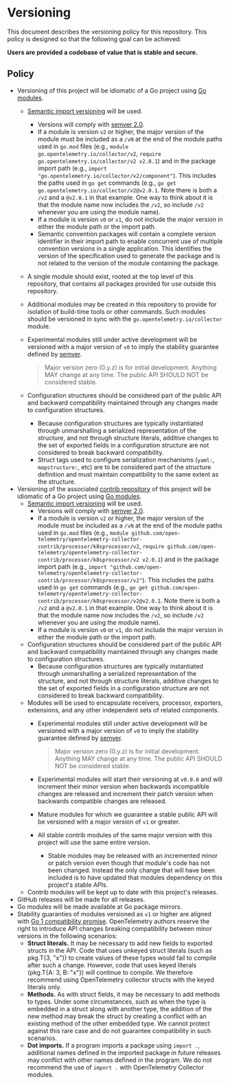 # Versioning

This document describes the versioning policy for this repository. This policy
is designed so that the following goal can be achieved:

**Users are provided a codebase of value that is stable and secure.**

## Policy

* Versioning of this project will be idiomatic of a Go project using [Go
  modules](https://golang.org/ref/mod#versions).
    * [Semantic import
      versioning](https://github.com/golang/go/wiki/Modules#semantic-import-versioning)
      will be used.
        * Versions will comply with [semver 2.0](https://semver.org/spec/v2.0.0.html).
        * If a module is version `v2` or higher, the major version of the module
          must be included as a `/vN` at the end of the module paths used in
          `go.mod` files (e.g., `module go.opentelemetry.io/collector/v2`, `require
          go.opentelemetry.io/collector/v2 v2.0.1`) and in the package import path
          (e.g., `import "go.opentelemetry.io/collector/v2/component"`). This includes the
          paths used in `go get` commands (e.g., `go get
          go.opentelemetry.io/collector/v2@v2.0.1`.  Note there is both a `/v2` and a
          `@v2.0.1` in that example. One way to think about it is that the module
          name now includes the `/v2`, so include `/v2` whenever you are using the
          module name).
        * If a module is version `v0` or `v1`, do not include the major version in
          either the module path or the import path.
        * Semantic convention packages will contain a complete version identifier in their
          import path to enable concurrent use of multiple convention versions in a single
          application. This identifies the version of the specification used to generate
          the package and is not related to the version of the module containing the package.
    * A single module should exist, rooted at the top level of this repository,
      that contains all packages provided for use outside this repository.
    * Additional modules may be created in this repository to provide for
      isolation of build-time tools or other commands. Such modules should be
      versioned in sync with the `go.opentelemetry.io/collector` module.
    * Experimental modules still under active development will be versioned with a major
      version of `v0` to imply the stability guarantee defined by
      [semver](https://semver.org/spec/v2.0.0.html#spec-item-4).

      > Major version zero (0.y.z) is for initial development. Anything MAY
      > change at any time. The public API SHOULD NOT be considered stable.

    * Configuration structures should be considered part of the public API and backward
      compatibility maintained through any changes made to configuration structures.
         * Because configuration structures are typically instantiated through unmarshalling
           a serialized representation of the structure, and not through structure literals,
           additive changes to the set of exported fields in a configuration structure are
           not considered to break backward compatibility.
         * Struct tags used to configure serialization mechanisms (`yaml:`, `mapstructure:`, etc)
           are to be considered part of the structure definition and must maintain compatibility
           to the same extent as the structure.
* Versioning of the associated [contrib
  repository](https://github.com/open-telemetry/opentelemetry-collector-contrib) of
  this project will be idiomatic of a Go project using [Go
  modules](https://golang.org/ref/mod#versions).
    * [Semantic import
      versioning](https://github.com/golang/go/wiki/Modules#semantic-import-versioning)
      will be used.
        * Versions will comply with [semver 2.0](https://semver.org/spec/v2.0.0.html).
        * If a module is version `v2` or higher, the
          major version of the module must be included as a `/vN` at the end of the
          module paths used in `go.mod` files (e.g., `module
          github.com/open-telemetry/opentelemetry-collector-contrib/processor/k8sprocessor/v2`, `require
          github.com/open-telemetry/opentelemetry-collector-contrib/processor/k8sprocessor/v2 v2.0.1`) and in the
          package import path (e.g., `import
          "github.com/open-telemetry/opentelemetry-collector-contrib/processor/k8sprocessor/v2"`). This includes
          the paths used in `go get` commands (e.g., `go get
          github.com/open-telemetry/opentelemetry-collector-contrib/processor/k8sprocessor/v2@v2.0.1`.  Note there
          is both a `/v2` and a `@v2.0.1` in that example. One way to think about
          it is that the module name now includes the `/v2`, so include `/v2`
          whenever you are using the module name).
        * If a module is version `v0` or `v1`, do not include the major version
          in either the module path or the import path.
    * Configuration structures should be considered part of the public API and backward
      compatibility maintained through any changes made to configuration structures.
        * Because configuration structures are typically instantiated through unmarshalling
          a serialized representation of the structure, and not through structure literals,
          additive changes to the set of exported fields in a configuration structure are
          not considered to break backward compatibility.
    * Modules will be used to encapsulate receivers, processor, exporters,
      extensions, and any other independent sets of related components.
        * Experimental modules still under active development will be versioned with a major
          version of `v0` to imply the stability guarantee defined by
          [semver](https://semver.org/spec/v2.0.0.html#spec-item-4).

          > Major version zero (0.y.z) is for initial development. Anything MAY
          > change at any time. The public API SHOULD NOT be considered stable.

        * Experimental modules will start their versioning at `v0.0.0` and will
          increment their minor version when backwards incompatible changes are
          released and increment their patch version when backwards compatible
          changes are released.
        * Mature modules for which we guarantee a stable public API will
          be versioned with a major version of `v1` or greater.
        * All stable contrib modules of the same major version with this project
          will use the same entire version.
            * Stable modules may be released with an incremented minor or patch
              version even though that module's code has not been changed. Instead
              the only change that will have been included is to have updated that
              modules dependency on this project's stable APIs.
    * Contrib modules will be kept up to date with this project's releases.
* GitHub releases will be made for all releases.
* Go modules will be made available at Go package mirrors.
* Stability guaranties of modules versioned as `v1` or higher are aligned with [Go 1 compatibility 
  promise](https://go.dev/doc/go1compat). OpenTelemetry authors reserve the right to introduce API changes breaking 
  compatibility between minor versions in the following scenarios:
    * **Struct literals.** It may be necessary to add new fields to exported structs in the API. Code that uses unkeyed
      struct literals (such as pkg.T{3, "x"}) to create values of these types would fail to compile after such a change.
      However, code that uses keyed literals (pkg.T{A: 3, B: "x"}) will continue to compile. We therefore recommend 
      using OpenTelemetry collector structs with the keyed literals only.
    * **Methods.** As with struct fields, it may be necessary to add methods to types. Under some circumstances,
      such as when the type is embedded in a struct along with another type, the addition of the new method may 
      break the struct by creating a conflict with an existing method of the other embedded type. We cannot protect 
      against this rare case and do not guarantee compatibility in such scenarios.
    * **Dot imports.** If a program imports a package using `import .`, additional names defined in the imported package
      in future releases may conflict with other names defined in the program. We do not recommend the use of
      `import .` with OpenTelemetry Collector modules.
